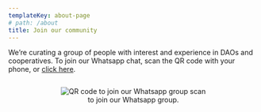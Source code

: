 ```yaml
---
templateKey: about-page
# path: /about
title: Join our community
---
```

We’re curating a group of people with interest and experience in DAOs and cooperatives. To join our Whatsapp chat, scan the QR code with your phone, or [click here](https://chat.whatsapp.com/LS5y8p3i7PDKZ8DwP1zyid).

<div style="display: flex; justify-content: center">
  <div style="max-width: 300px; text-align: center">


![QR code to join our Whatsapp group](/img/qr-code-for-whatsapp-group-impactopia.svg)
scan to join our Whatsapp group.

  </div>
</div>